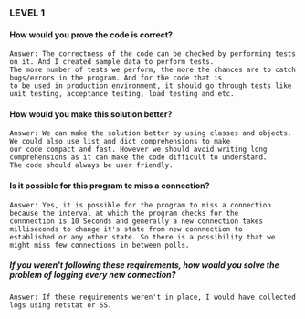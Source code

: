 ### LEVEL 1

#### How would you prove the code is correct?

    Answer: The correctness of the code can be checked by performing tests on it. And I created sample data to perform tests. 
    The more number of tests we perform, the more the chances are to catch bugs/errors in the program. And for the code that is 
    to be used in production environment, it should go through tests like unit testing, acceptance testing, load testing and etc.

#### How would you make this solution better?

    Answer: We can make the solution better by using classes and objects. We could also use list and dict comprehensions to make 
    our code compact and fast. However we should avoid writing long comprehensions as it can make the code difficult to understand. 
    The code should always be user friendly.

#### Is it possible for this program to miss a connection?

    Answer: Yes, it is possible for the program to miss a connection because the interval at which the program checks for the 
    connnection is 10 Seconds and generally a new connection takes milliseconds to change it's state from new connnection to 
    established or any other state. So there is a possibility that we might miss few connections in between polls.

##### If you weren't following these requirements, how would you solve the problem of logging every new connection?

    Answer: If these requirements weren't in place, I would have collected logs using netstat or SS.
